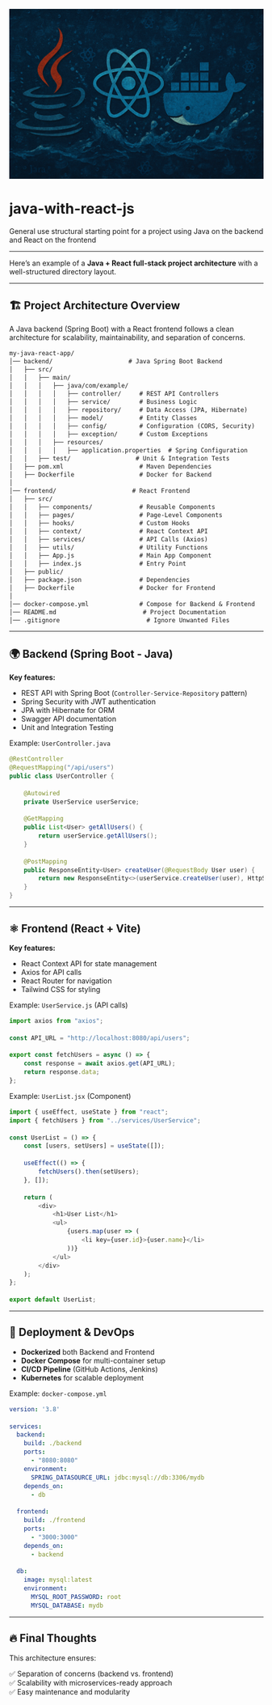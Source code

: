 ![Java with React JS Cover Image](https://raw.githubusercontent.com/fullstackleo777/covers/refs/heads/main/covers/java-with-react-js/cover_java-with-react-js.png)

# java-with-react-js
General use structural starting point for a project using Java on the backend and React on the frontend

---

Here’s an example of a **Java + React full-stack project architecture** with a well-structured directory layout.

---

## 🏗️ **Project Architecture Overview**
A Java backend (Spring Boot) with a React frontend follows a clean architecture for scalability, maintainability, and separation of concerns.

```
my-java-react-app/
│── backend/                     # Java Spring Boot Backend
│   ├── src/
│   │   ├── main/
│   │   │   ├── java/com/example/
│   │   │   │   ├── controller/     # REST API Controllers
│   │   │   │   ├── service/        # Business Logic
│   │   │   │   ├── repository/     # Data Access (JPA, Hibernate)
│   │   │   │   ├── model/          # Entity Classes
│   │   │   │   ├── config/         # Configuration (CORS, Security)
│   │   │   │   ├── exception/      # Custom Exceptions
│   │   │   ├── resources/
│   │   │   │   ├── application.properties  # Spring Configuration
│   │   ├── test/                  # Unit & Integration Tests
│   ├── pom.xml                     # Maven Dependencies
│   ├── Dockerfile                  # Docker for Backend
│
│── frontend/                     # React Frontend
│   ├── src/
│   │   ├── components/             # Reusable Components
│   │   ├── pages/                  # Page-Level Components
│   │   ├── hooks/                  # Custom Hooks
│   │   ├── context/                # React Context API
│   │   ├── services/               # API Calls (Axios)
│   │   ├── utils/                  # Utility Functions
│   │   ├── App.js                  # Main App Component
│   │   ├── index.js                # Entry Point
│   ├── public/
│   ├── package.json                # Dependencies
│   ├── Dockerfile                  # Docker for Frontend
│
│── docker-compose.yml              # Compose for Backend & Frontend
│── README.md                        # Project Documentation
│── .gitignore                        # Ignore Unwanted Files
```

---

## 🌍 **Backend (Spring Boot - Java)**
**Key features:**
- REST API with Spring Boot (`Controller-Service-Repository` pattern)
- Spring Security with JWT authentication
- JPA with Hibernate for ORM
- Swagger API documentation
- Unit and Integration Testing

Example: `UserController.java`
```java
@RestController
@RequestMapping("/api/users")
public class UserController {

    @Autowired
    private UserService userService;

    @GetMapping
    public List<User> getAllUsers() {
        return userService.getAllUsers();
    }

    @PostMapping
    public ResponseEntity<User> createUser(@RequestBody User user) {
        return new ResponseEntity<>(userService.createUser(user), HttpStatus.CREATED);
    }
}
```

---

## ⚛️ **Frontend (React + Vite)**
**Key features:**
- React Context API for state management
- Axios for API calls
- React Router for navigation
- Tailwind CSS for styling

Example: `UserService.js` (API calls)
```javascript
import axios from "axios";

const API_URL = "http://localhost:8080/api/users";

export const fetchUsers = async () => {
    const response = await axios.get(API_URL);
    return response.data;
};
```

Example: `UserList.jsx` (Component)
```javascript
import { useEffect, useState } from "react";
import { fetchUsers } from "../services/UserService";

const UserList = () => {
    const [users, setUsers] = useState([]);

    useEffect(() => {
        fetchUsers().then(setUsers);
    }, []);

    return (
        <div>
            <h1>User List</h1>
            <ul>
                {users.map(user => (
                    <li key={user.id}>{user.name}</li>
                ))}
            </ul>
        </div>
    );
};

export default UserList;
```

---

## 🚀 **Deployment & DevOps**
- **Dockerized** both Backend and Frontend
- **Docker Compose** for multi-container setup
- **CI/CD Pipeline** (GitHub Actions, Jenkins)
- **Kubernetes** for scalable deployment

Example: `docker-compose.yml`
```yaml
version: '3.8'

services:
  backend:
    build: ./backend
    ports:
      - "8080:8080"
    environment:
      SPRING_DATASOURCE_URL: jdbc:mysql://db:3306/mydb
    depends_on:
      - db

  frontend:
    build: ./frontend
    ports:
      - "3000:3000"
    depends_on:
      - backend

  db:
    image: mysql:latest
    environment:
      MYSQL_ROOT_PASSWORD: root
      MYSQL_DATABASE: mydb
```

---

## 🔥 **Final Thoughts**
This architecture ensures:

✅ Separation of concerns (backend vs. frontend)  
✅ Scalability with microservices-ready approach  
✅ Easy maintenance and modularity  
